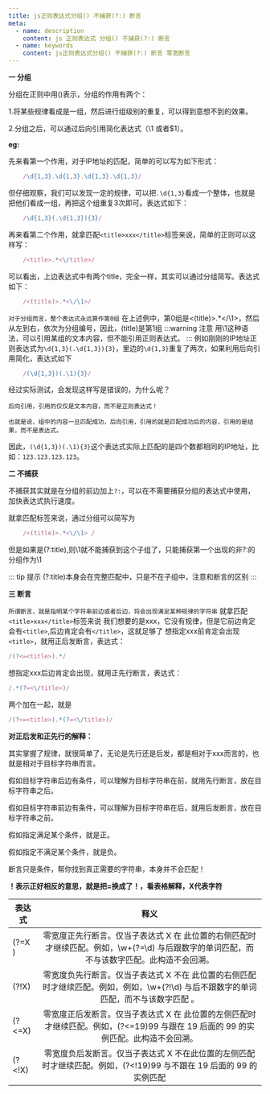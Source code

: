 ```yaml
---
title: js正则表达式分组() 不捕获(?:) 断言
meta:
  - name: description
    content: js 正则表达式 分组() 不捕获(?:) 断言
  - name: keywords
    content: js正则表达式分组() 不捕获(?:) 断言 零宽断言
---
```

**一 分组**

分组在正则中用()表示，分组的作用有两个：

1.将某些规律看成是一组，然后进行组级别的重复，可以得到意想不到的效果。

2.分组之后，可以通过后向引用简化表达式（\1 或者$1）。

**eg:**

先来看第一个作用，对于IP地址的匹配，简单的可以写为如下形式：

```javascript
    /\d{1,3}.\d{1,3}.\d{1,3}.\d{1,3}/
``` 
但仔细观察，我们可以发现一定的规律，可以把`.\d{1,3}`看成一个整体，也就是把他们看成一组，再把这个组重复3次即可。表达式如下：

```js
    /\d{1,3}(.\d{1,3}){3}/
```
 
 再来看第二个作用，就拿匹配`<title>xxx</title>`标签来说，简单的正则可以这样写：
```js
    /<title>.*<\/title>/
```

可以看出，上边表达式中有两个title，完全一样，其实可以通过分组简写。表达式如下：
```js
    /<(title)>.*<\/\1>/
```
`对于分组而言，整个表达式永远算作第0组` 在上述例中，第0组是<(title)>.*</\1>，然后从左到右，依次为分组编号，因此，(title)是第1组
:::warning 注意
用\1这种语法，可以引用某组的文本内容，但不能引用正则表达式。
:::
例如刚刚的IP地址正则表达式为`\d{1,3}(.\d{1,3}){3}`，里边的`\d{1,3}`重复了两次，如果利用后向引用简化，表达式如下

```js
    /(\d{1,3})(.\1){3}/
```
经过实际测试，会发现这样写是错误的，为什么呢？

`后向引用，引用的仅仅是文本内容，而不是正则表达式！`

`也就是说，组中的内容一旦匹配成功，后向引用，引用的就是匹配成功后的内容，引用的是结果，而不是表达式。`

因此，`(\d{1,3})(.\1){3}`这个表达式实际上匹配的是四个数都相同的IP地址，比如：`123.123.123.123`。

**二 不捕获**

不捕获其实就是在分组的前边加上`?:`，可以在不需要捕获分组的表达式中使用，加快表达式执行速度。

就拿匹配<title>xxx</title>标签来说，通过分组可以简写为

```js
    /<(title)>.*<\/\1> /
```
但是如果是(?:title),则\1就不能捕获到这个子组了，只能捕获第一个出现的非?:的分组作为\1

::: tip 提示
(?:title)本身会在完整匹配中，只是不在子组中，注意和断言的区别
:::

**三 断言**

`所谓断言，就是指明某个字符串前边或者后边，将会出现满足某种规律的字符串`
就拿匹配`<title>xxx</title>`标签来说
我们想要的是xxx，它没有规律，但是它前边肯定会有`<title>`,后边肯定会有`</title>`，这就足够了
想指定xxx前肯定会出现`<title>`，就用正后发断言，表达式：

```js
/(?<=<title>).*/
```
想指定xxx后边肯定会出现</title>，就用正先行断言，表达式：

```js
/.*(?=<\/title>)/
```

两个加在一起，就是
```js
/(?<=<title>).*(?=<\/title>)/
```
**对正后发和正先行的解释：**

其实掌握了规律，就很简单了，无论是先行还是后发，都是相对于xxx而言的，也就是相对于目标字符串而言。

假如目标字符串后边有条件，可以理解为目标字符串在前，就用先行断言，放在目标字符串之后。

假如目标字符串前边有条件，可以理解为目标字符串在后，就用后发断言，放在目标字符串之前。

假如指定满足某个条件，就是正。

假如指定不满足某个条件，就是负。

断言只是条件，帮你找到真正需要的字符串，本身并不会匹配！

**！表示正好相反的意思，就是把=换成了！，看表格解释，X代表字符**

| 表达式        | 释义           |
| ------------- |:-------------:| 
| (?=X )      | 零宽度正先行断言。仅当子表达式 X 在 此位置的右侧匹配时才继续匹配。例如，\w+(?=\d) 与后跟数字的单词匹配，而不与该数字匹配。此构造不会回溯。 | 
| (?!X)      | 零宽度负先行断言。仅当子表达式 X 不在 此位置的右侧匹配时才继续匹配。例如，例如，\w+(?!\d) 与后不跟数字的单词匹配，而不与该数字匹配 。      | 
| (?<=X) | 零宽度正后发断言。仅当子表达式 X 在 此位置的左侧匹配时才继续匹配。例如，(?<=19)99 与跟在 19 后面的 99 的实例匹配。此构造不会回溯。      | 
| (?<!X) | 零宽度负后发断言。仅当子表达式 X 不在此位置的左侧匹配时才继续匹配。例如，(?<!19)99 与不跟在 19 后面的 99 的实例匹配      | 